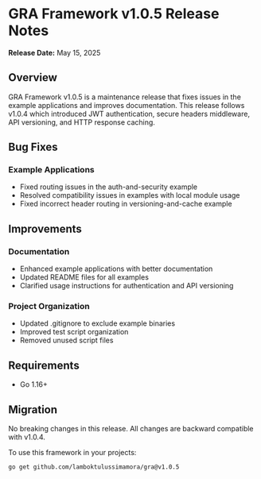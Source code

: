 # GRA Framework v1.0.5 Release Notes

**Release Date:** May 15, 2025

## Overview

GRA Framework v1.0.5 is a maintenance release that fixes issues in the example applications and improves documentation. This release follows v1.0.4 which introduced JWT authentication, secure headers middleware, API versioning, and HTTP response caching.

## Bug Fixes

### Example Applications
- Fixed routing issues in the auth-and-security example
- Resolved compatibility issues in examples with local module usage
- Fixed incorrect header routing in versioning-and-cache example

## Improvements

### Documentation
- Enhanced example applications with better documentation
- Updated README files for all examples
- Clarified usage instructions for authentication and API versioning

### Project Organization
- Updated .gitignore to exclude example binaries
- Improved test script organization
- Removed unused script files

## Requirements

- Go 1.16+

## Migration

No breaking changes in this release. All changes are backward compatible with v1.0.4.

To use this framework in your projects:
```bash
go get github.com/lamboktulussimamora/gra@v1.0.5
```
